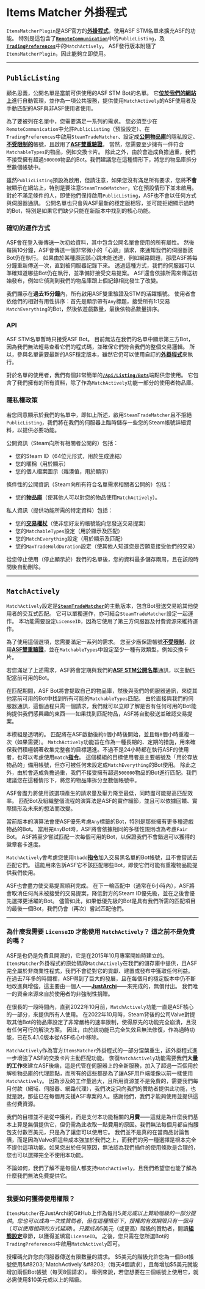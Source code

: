 # Items Matcher 外掛程式

`ItemsMatcherPlugin`&#8203;是ASF官方的&#8203;**[外掛程式](https://github.com/JustArchiNET/ArchiSteamFarm/wiki/Plugins-zh-TW)**&#8203;，使用ASF STM名單來擴充ASF的功能。 特別是這包含了&#8203;**[`RemoteCommunication`](https://github.com/JustArchiNET/ArchiSteamFarm/wiki/Configuration-zh-TW#remotecommunication)**&#8203;中的&#8203;`PublicListing`&#8203;，及&#8203;**[`TradingPreferences`](https://github.com/JustArchiNET/ArchiSteamFarm/wiki/Configuration-zh-TW#tradingpreferences)**&#8203;中的&#8203;`MatchActively`&#8203;。 ASF發行版本附隨了&#8203;`ItemsMatcherPlugin`&#8203;，因此能夠立即使用。

---

## `PublicListing`

顧名思義，公開名單是當前可供使用的ASF STM Bot的名單。 它&#8203;**[位於我們的網站上](https://asf.justarchi.net/STM)**&#8203;進行自動管理，並作為一項公共服務，提供使用&#8203;`MatchActively`&#8203;的ASF使用者及手動匹配的ASF與非ASF使用者使用。

為了要被列在名單中，您需要滿足一系列的需求。 您必須至少在&#8203;`RemoteCommunication`&#8203;中允許&#8203;`PublicListing`&#8203;（預設設定）、在&#8203;`TradingPreferences`&#8203;中啟用&#8203;`SteamTradeMatcher`&#8203;、設定成&#8203;**[公開物品庫](https://steamcommunity.com/my/edit/settings)**&#8203;的隱私設定、&#8203;**[不受限制的](https://support.steampowered.com/kb_article.php?ref=3330-IAGK-7663)**&#8203;帳號，且啟用了&#8203;**[ASF雙重驗證](https://github.com/JustArchiNET/ArchiSteamFarm/wiki/Two-factor-authentication-zh-TW#asf-雙重驗證)**&#8203;。 當然，您需要至少擁有一件符合&#8203;`MatchableTypes`&#8203;的物品，例如交換卡片。 除此之外，由於會造成負擔過重，我們不接受擁有超過&#8203;`500000`&#8203;物品的Bot。我們建議您在這種情形下，將您的物品庫拆分至數個帳號中。

雖然&#8203;`PublicListing`&#8203;預設為啟用，但請注意，如果您沒有滿足所有要求，您將&#8203;**不會**&#8203;被顯示在網站上，特別是要注意&#8203;`SteamTradeMatcher`&#8203;，它在預設情形下並未啟用。 對於不滿足條件的人，即使他們保持啟用&#8203;`PublicListing`&#8203;，ASF也不會以任何方式與伺服器通訊。 公開名單也只會與ASF最新的穩定版相容，並可能拒絕顯示過時的Bot，特別是如果它們缺少只能在新版本中找到的核心功能。

### 確切的運作方式

ASF會在登入後傳送一次初始資料，其中包含公開名單會使用的所有屬性。 然後每隔10分鐘，ASF會傳送一個非常微小的「心跳」請求，來通知我們的伺服器該Bot仍在執行。 如果由於某種原因該心跳未能送達，例如網路問題，那麼ASF將每分鐘重新傳送一次，直到被伺服器記錄下來。 透過這種方式，我們的伺服器可以準確知道哪些Bot仍在執行，並準備好接受交易提案。 ASF還會依據所需來傳送初始發布，例如它偵測到我們的物品庫跟上個紀錄相比發生了改變。

我們顯示在&#8203;**過去15分鐘**&#8203;內，所有啟用ASF雙重驗證及STM的活躍帳號。 使用者會依他們的相對有用性排序：首先是顯示帶有&#8203;`Any`&#8203;標題，接受所有1:1交易&#8203;`MatchEverything`&#8203;的Bot，然後依遊戲數量，最後依物品數量排序。

### API

ASF STM名單暫時只接受ASF Bot。 目前無法在我們的名單中顯示第三方Bot，因為我們無法輕易查看它們的程式碼，並確保它們符合我們的整個交易邏輯。 所以，參與名單需要最新的ASF穩定版本，雖然它仍可以使用自訂的&#8203;**[外掛程式](https://github.com/JustArchiNET/ArchiSteamFarm/wiki/Plugins-zh-TW)**&#8203;來執行。

對於名單的使用者，我們有個非常簡單的&#8203;**[`/Api/Listing/Bots`](https://asf.justarchi.net/Api/Listing/Bots)**&#8203;端點供您使用。 它包含了我們擁有的所有資料，除了作為&#8203;`MatchActively`&#8203;功能一部分的使用者物品庫。

### 隱私權政策

若您同意顯示於我們的名單中，即如上所述，啟用&#8203;`SteamTradeMatcher`&#8203;且不拒絕&#8203;`PublicListing`&#8203;，我們將在我們的伺服器上臨時儲存一些您的Steam帳號詳細資料，以提供必要功能。

公開資訊（Steam向所有相關者公開的）包括：
- 您的Steam ID（64位元形式，用於生成連結）
- 您的暱稱（用於顯示）
- 您的個人檔案圖示（雜湊值，用於顯示）

條件性的公開資訊（Steam向所有符合名單需求相關者公開的）包括：
- 您的&#8203;**[物品庫](https://steamcommunity.com/my/inventory/#753_6)**&#8203;（使其他人可以對您的物品使用&#8203;`MatchActively`&#8203;）。

私人資訊（提供功能所需的特定資料）包括：
- 您的&#8203;**[交易權杖](https://steamcommunity.com/my/tradeoffers/privacy)**&#8203;（使非您好友的帳號能向您發送交易提案）
- 您的&#8203;`MatchableTypes`&#8203;設定（用於顯示及匹配）
- 您的&#8203;`MatchEverything`&#8203;設定（用於顯示及匹配）
- 您的&#8203;`MaxTradeHoldDuration`&#8203;設定（使其他人知道您是否願意接受他們的交易）

從您停止使用（停止顯示於）我們的名單後，您的資料最多儲存兩周，且在該段時間後自動刪除。

---

## `MatchActively`

`MatchActively`&#8203;設定是&#8203;**[`SteamTradeMatcher`](https://github.com/JustArchiNET/ArchiSteamFarm/wiki/Trading-zh-TW#steamtradematcher)**&#8203;的主動版本，包含Bot發送交易給其他使用者的交互式匹配。 它可以單獨運作，亦可結合&#8203;`SteamTradeMatcher`&#8203;設定一起運作。 本功能需要設定&#8203;`LicenseID`&#8203;，因為它使用了第三方伺服器及付費資源來維持運作。

為了使用這個選項，您需要滿足一系列的需求。 您至少應保證帳號&#8203;**[不受限制](https://support.steampowered.com/kb_article.php?ref=3330-IAGK-7663)**&#8203;、啟用&#8203;**[ASF雙重驗證](https://github.com/JustArchiNET/ArchiSteamFarm/wiki/Two-factor-authentication-zh-TW#asf-雙重驗證)**&#8203;，並在&#8203;`MatchableTypes`&#8203;中設定至少一種有效類型，例如交換卡片。

若您滿足了上述需求，ASF將會定期與我們的&#8203;**[ASF STM公開名單](#publiclisting)**&#8203;通訊，以主動匹配當前可用的Bot。

在匹配期間，ASF Bot將會提取自己的物品庫，然後與我們的伺服器通訊，來從其他當前可用的Bot中找到所有可能的&#8203;`MatchableTypes`&#8203;匹配。 由於直接與我們的伺服器通訊，這個過程只需一個請求，我們就可以立即了解是否有任何可用的Bot能夠提供我們感興趣的東西⸺如果找到匹配物品，ASF將自動發送並確認交易提案。

本模組是透明的。 匹配將在ASF啟動後約&#8203;`1`&#8203;個小時後開始，並且每&#8203;`8`&#8203;個小時重複一次（如果需要）。 `MatchActively`&#8203;功能旨在作為一種長期的、定期的措施，用來確保我們積極朝著收集完整套的目標邁進。不過不是24小時都在執行ASF的使用者，也可以考慮使用&#8203;`match`&#8203;**[指令](https://github.com/JustArchiNET/ArchiSteamFarm/wiki/Commands-zh-TW)**&#8203;。 這個模組的目標使用者是主要帳號及「用於存放物品的」備用帳號，但亦可被任何未設定成&#8203;`MatchEverything`&#8203;的Bot使用。 除此之外，由於會造成負擔過重，我們不接受擁有超過&#8203;`500000`&#8203;物品的Bot進行匹配。我們建議您在這種情形下，將您的物品庫拆分至數個帳號中。

ASF會盡力將使用該選項產生的請求量及壓力降至最低，同時盡可能提高匹配效率。 匹配Bot及組織整個流程的演算法是ASF的實作細節，並且可以依據回饋、實際情形及未來的想法而改變。

當前版本的演算法會使ASF優先考慮&#8203;`Any`&#8203;標籤的Bot，特別是那些擁有更多種遊戲物品的Bot。 當用完&#8203;`Any`&#8203; Bot時，ASF將會依據相同的多樣性規則改為考慮&#8203;`Fair`&#8203; Bot。 ASF將至少嘗試匹配一次每個可用的Bot，以保證我們不會錯過可以獲得的徽章套卡進度。

`MatchActively`&#8203;會考慮您使用&#8203;`tbadd`&#8203;**[指令](https://github.com/JustArchiNET/ArchiSteamFarm/wiki/Commands-zh-TW)**&#8203;加入交易黑名單的Bot帳號，且不會嘗試去匹配它們。 這能用來告訴ASF它不該匹配哪些Bot，即使它們可能有重複物品能提供我們使用。

ASF也會盡力使交易提案順利完成。 在下一輪匹配中（通常在6小時內），ASF將會取消任何尚未被接受的交易提案，降低對方的Steam ID優先級，並在之後會優先選擇更活躍的Bot。 儘管如此，如果低優先級的Bot是具有我們所需的匹配項目的最後一個Bot，我們仍會（再次）嘗試匹配他們。

---

### 為什麼我需要 `LicenseID` 才能使用 `MatchActively`？ 這之前不是免費的嗎？

ASF是也仍是免費且開源的，它是在2015年10月專案開始時建立的。 `ItemsMatcher`&#8203;外掛程式的原始碼與&#8203;`MatchActively`&#8203;在我們的儲存庫中提供，且ASF完全屬於非商業性程式，我們不會從對它的貢獻、建置或發布中獲取任何利益。 在過去7年多的時間裡，ASF得到了巨大的發展，且在每個月的穩定版本中仍不斷地改進與增強，這主要由一個人⸺**[JustArchi](https://github.com/JustArchi)**&#8203;⸺來完成的，無償付出。 我們唯一的資金來源來自於使用者的非強制性捐贈。

在很長的一段時間內，直到2022年10月前，&#8203;`MatchActively`&#8203;功能一直是ASF核心的一部分，來提供所有人使用。 在2022年10月時，Steam背後的公司Valve對提取其他Bot的物品庫設定了非常嚴格的速率限制，使得原先的功能完全崩潰，且沒有任何可行的解決方案。 因此，由於該功能已完全失效且無法修復，作為過時功能，已在5.4.1.0版本從ASF核心中移除。

`MatchActively`&#8203;作為官方&#8203;`ItemsMatcher`&#8203;外掛程式的一部分涅槃重生，該外掛程式進一步增強了ASF的交換卡片主動匹配功能。 恢復&#8203;`MatchActively`&#8203;功能需要我們&#8203;**大量的工作**&#8203;來建立ASF後端，這是代管在伺服器上的全新服務，加入了超過一百個用於解析物品庫的代理節點，而所有的這些都是為了讓ASF用戶端能像以前一樣使用&#8203;`MatchActively`&#8203;。 因為涉及的工作量過大，且所用資源並不是免費的，需要我們每月付款（網域、伺服器、網路代理），我們決定只向我們的贊助者提供此功能，也就是說，那些已在每個月支援ASF專案的人。感謝他們，我們才能夠使用並提供這些付費資源。

我們的目標並不是從中獲利，而是支付本功能相關的&#8203;**月費**&#8203;⸺這就是為什麼我們基本上算是無償提供它，但仍需為此收取一點費用的原因。我們無法每個月都自掏腰包支付數百美元，只是為了讓您可以使用它。 我們並不是真的在當商品討論售價，而是因為Valve把這些成本強加於我們之上，而我們的另一種選擇是根本完全不提供這項功能。如果您出於任何原因，無法認為我們插件的使用條款是合理的，您也可以選擇完全不使用本功能。

不論如何，我們了解不是每個人都支持&#8203;`MatchActively`&#8203;，且我們希望您也能了解為什麼我們無法免費提供它。

---

### 我要如何獲得使用權限？

`ItemsMatcher`&#8203;在JustArchi的GitHub上作為每月$5美元或以上贊助階級的一部分提供。 您也可以成為一次性贊助者，但在這種情形下，授權的有效期限只有一個月（可以使用相同的方式延期）。 只要成為$5美元（或更高）階級的贊助者，閱讀&#8203;**[組態設定](https://github.com/JustArchiNET/ArchiSteamFarm/wiki/Configuration-zh-TW#licenseid)**&#8203;章節，以獲得並填寫&#8203;`LicenseID`&#8203;。 之後，您只需在您所選Bot的&#8203;`TradingPreferences`&#8203;中啟用&#8203;`MatchActively`&#8203;即可。

授權碼允許您向伺服器傳送有限數量的請求。 $5美元的階級允許您為一個Bot帳號使用&#8203;`MatchActively`&#8203;（每天4個請求），且每增加$5美元就能增加兩個Bot帳號（每天8個請求）。 舉例來說，若您想要在三個帳號上使用它，就必需使用$10美元或以上的階級。